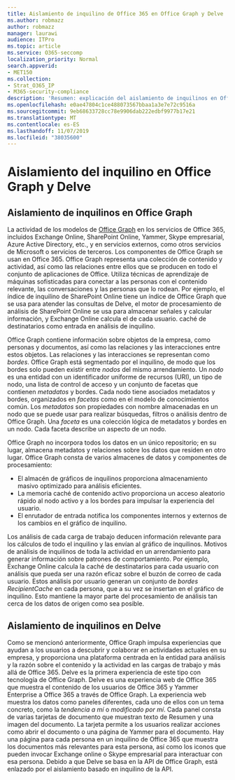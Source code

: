 ```yaml
---
title: Aislamiento de inquilino de Office 365 en Office Graph y Delve
ms.author: robmazz
author: robmazz
manager: laurawi
audience: ITPro
ms.topic: article
ms.service: O365-seccomp
localization_priority: Normal
search.appverid:
- MET150
ms.collection:
- Strat_O365_IP
- M365-security-compliance
description: 'Resumen: explicación del aislamiento de inquilinos en Office Graph y en Delve.'
ms.openlocfilehash: e0ae47804c1ce488073567bbaa1a3e7e72c9516a
ms.sourcegitcommit: 9eb68633728cc78e9906dab222edbf9977b17e21
ms.translationtype: MT
ms.contentlocale: es-ES
ms.lasthandoff: 11/07/2019
ms.locfileid: "38035600"
---
```

# <a name="tenant-isolation-in-the-office-graph-and-delve"></a>Aislamiento del inquilino en Office Graph y Delve

## <a name="tenant-isolation-in-the-office-graph"></a>Aislamiento de inquilinos en Office Graph

La actividad de los modelos de [Office Graph](https://developer.microsoft.com) en los servicios de Office 365, incluidos Exchange Online, SharePoint Online, Yammer, Skype empresarial, Azure Active Directory, etc., y en servicios externos, como otros servicios de Microsoft o servicios de terceros. Los componentes de Office Graph se usan en Office 365. Office Graph representa una colección de contenido y actividad, así como las relaciones entre ellos que se producen en todo el conjunto de aplicaciones de Office. Utiliza técnicas de aprendizaje de máquinas sofisticadas para conectar a las personas con el contenido relevante, las conversaciones y las personas que lo rodean. Por ejemplo, el índice de inquilino de SharePoint Online tiene un índice de Office Graph que se usa para atender las consultas de Delve, el motor de procesamiento de análisis de SharePoint Online se usa para almacenar señales y calcular información, y Exchange Online calcula el de cada usuario. caché de destinatarios como entrada en análisis de inquilino.

Office Graph contiene información sobre objetos de la empresa, como personas y documentos, así como las relaciones y las interacciones entre estos objetos. Las relaciones y las interacciones se representan como *bordes*. Office Graph está segmentado por el inquilino, de modo que los bordes solo pueden existir entre *nodos* del mismo arrendamiento. Un *nodo* es una entidad con un identificador uniforme de recursos (URI), un tipo de nodo, una lista de control de acceso y un conjunto de facetas que contienen *metadatos* y bordes. Cada nodo tiene asociados metadatos y bordes, organizados en *facetas* como en el modelo de conocimientos común. Los *metadatos* son propiedades con nombre almacenadas en un nodo que se puede usar para realizar búsquedas, filtros o análisis dentro de Office Graph. Una *faceta* es una colección lógica de metadatos y bordes en un nodo. Cada faceta describe un aspecto de un nodo. 

Office Graph no incorpora todos los datos en un único repositorio; en su lugar, almacena metadatos y relaciones sobre los datos que residen en otro lugar. Office Graph consta de varios almacenes de datos y componentes de procesamiento:

- El almacén de gráficos de inquilinos proporciona almacenamiento masivo optimizado para análisis eficientes.
- La memoria caché de contenido activo proporciona un acceso aleatorio rápido al nodo activo y a los bordes para impulsar la experiencia del usuario.
- El enrutador de entrada notifica los componentes internos y externos de los cambios en el gráfico de inquilino.

Los análisis de cada carga de trabajo deducen información relevante para los cálculos de todo el inquilino y las envían al gráfico de inquilinos. Motivos de análisis de inquilinos de toda la actividad en un arrendamiento para generar información sobre patrones de comportamiento. Por ejemplo, Exchange Online calcula la caché de destinatarios para cada usuario con análisis que pueda ser una razón eficaz sobre el buzón de correo de cada usuario. Estos análisis por usuario generan un conjunto de *bordes RecipientCache* en cada persona, que a su vez se insertan en el gráfico de inquilino. Esto mantiene la mayor parte del procesamiento de análisis tan cerca de los datos de origen como sea posible.

## <a name="tenant-isolation-in-delve"></a>Aislamiento de inquilinos en Delve

Como se mencionó anteriormente, Office Graph impulsa experiencias que ayudan a los usuarios a descubrir y colaborar en actividades actuales en su empresa, y proporciona una plataforma centrada en la entidad para análisis y la razón sobre el contenido y la actividad en las cargas de trabajo y más allá de Office 365. Delve es la primera experiencia de este tipo con tecnología de Office Graph.
Delve es una experiencia web de Office 365 que muestra el contenido de los usuarios de Office 365 y Yammer Enterprise a Office 365 a través de Office Graph. La experiencia web muestra los datos como paneles diferentes, cada uno de ellos con un tema concreto, como la *tendencia a mí* o *modificado por mí*. Cada panel consta de varias tarjetas de documento que muestran texto de Resumen y una imagen del documento. La tarjeta permite a los usuarios realizar acciones como abrir el documento o una página de Yammer para el documento. Hay una página para cada persona en un inquilino de Office 365 que muestra los documentos más relevantes para esta persona, así como los iconos que pueden invocar Exchange online o Skype empresarial para interactuar con esa persona. Debido a que Delve se basa en la API de Office Graph, está enlazado por el aislamiento basado en inquilino de la API.